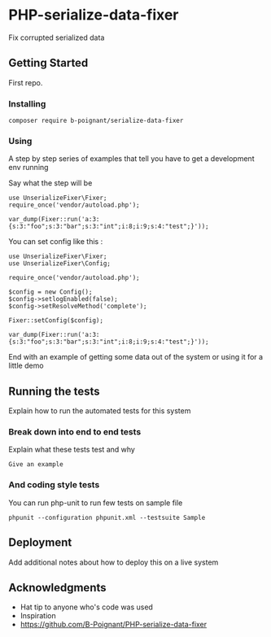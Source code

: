 # PHP-serialize-data-fixer

Fix corrupted serialized data

## Getting Started

First repo.

### Installing

```
composer require b-poignant/serialize-data-fixer
```

### Using

A step by step series of examples that tell you have to get a development env running

Say what the step will be

```
use UnserializeFixer\Fixer;
require_once('vendor/autoload.php');

var_dump(Fixer::run('a:3:{s:3:"foo";s:3:"bar";s:3:"int";i:8;i:9;s:4:"test";}'));
```

You can set config like this : 

```
use UnserializeFixer\Fixer;
use UnserializeFixer\Config;

require_once('vendor/autoload.php');

$config = new Config();
$config->setlogEnabled(false);
$config->setResolveMethod('complete');

Fixer::setConfig($config);

var_dump(Fixer::run('a:3:{s:3:"foo";s:3:"bar";s:3:"int";i:8;i:9;s:4:"test";}'));
```

End with an example of getting some data out of the system or using it for a little demo

## Running the tests

Explain how to run the automated tests for this system

### Break down into end to end tests

Explain what these tests test and why

```
Give an example
```

### And coding style tests

You can run php-unit to run few tests on sample file

```
phpunit --configuration phpunit.xml --testsuite Sample
```

## Deployment

Add additional notes about how to deploy this on a live system

## Acknowledgments

* Hat tip to anyone who's code was used
* Inspiration
* https://github.com/B-Poignant/PHP-serialize-data-fixer
